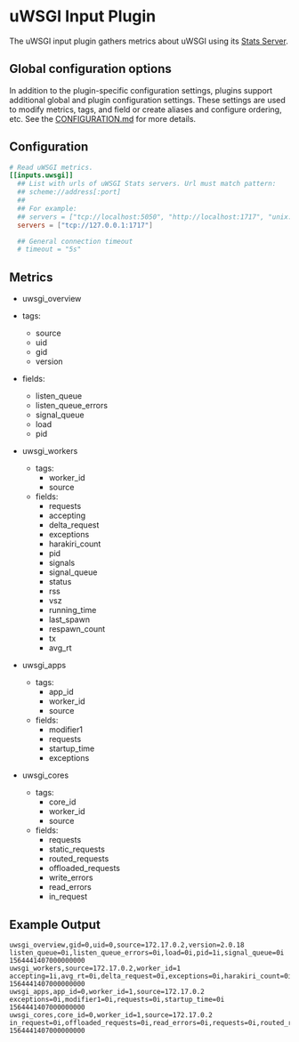 # uWSGI Input Plugin

The uWSGI input plugin gathers metrics about uWSGI using its [Stats
Server](https://uwsgi-docs.readthedocs.io/en/latest/StatsServer.html).

## Global configuration options <!-- @/docs/includes/plugin_config.md -->

In addition to the plugin-specific configuration settings, plugins support
additional global and plugin configuration settings. These settings are used to
modify metrics, tags, and field or create aliases and configure ordering, etc.
See the [CONFIGURATION.md][CONFIGURATION.md] for more details.

[CONFIGURATION.md]: ../../../docs/CONFIGURATION.md#plugins

## Configuration

```toml @sample.conf
# Read uWSGI metrics.
[[inputs.uwsgi]]
  ## List with urls of uWSGI Stats servers. Url must match pattern:
  ## scheme://address[:port]
  ##
  ## For example:
  ## servers = ["tcp://localhost:5050", "http://localhost:1717", "unix:///tmp/statsock"]
  servers = ["tcp://127.0.0.1:1717"]

  ## General connection timeout
  # timeout = "5s"
```

## Metrics

- uwsgi_overview
- tags:
  - source
  - uid
  - gid
  - version
- fields:
  - listen_queue
  - listen_queue_errors
  - signal_queue
  - load
  - pid

- uwsgi_workers
  - tags:
    - worker_id
    - source
  - fields:
    - requests
    - accepting
    - delta_request
    - exceptions
    - harakiri_count
    - pid
    - signals
    - signal_queue
    - status
    - rss
    - vsz
    - running_time
    - last_spawn
    - respawn_count
    - tx
    - avg_rt

- uwsgi_apps
  - tags:
    - app_id
    - worker_id
    - source
  - fields:
    - modifier1
    - requests
    - startup_time
    - exceptions

- uwsgi_cores
  - tags:
    - core_id
    - worker_id
    - source
  - fields:
    - requests
    - static_requests
    - routed_requests
    - offloaded_requests
    - write_errors
    - read_errors
    - in_request

## Example Output

```text
uwsgi_overview,gid=0,uid=0,source=172.17.0.2,version=2.0.18 listen_queue=0i,listen_queue_errors=0i,load=0i,pid=1i,signal_queue=0i 1564441407000000000
uwsgi_workers,source=172.17.0.2,worker_id=1 accepting=1i,avg_rt=0i,delta_request=0i,exceptions=0i,harakiri_count=0i,last_spawn=1564441202i,pid=6i,requests=0i,respawn_count=1i,rss=0i,running_time=0i,signal_queue=0i,signals=0i,status="idle",tx=0i,vsz=0i 1564441407000000000
uwsgi_apps,app_id=0,worker_id=1,source=172.17.0.2 exceptions=0i,modifier1=0i,requests=0i,startup_time=0i 1564441407000000000
uwsgi_cores,core_id=0,worker_id=1,source=172.17.0.2 in_request=0i,offloaded_requests=0i,read_errors=0i,requests=0i,routed_requests=0i,static_requests=0i,write_errors=0i 1564441407000000000
```
